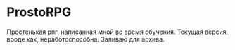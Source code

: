 # ProstoRPG
Простенькая рпг, написанная мной во время обучения. Текущая версия, вроде как, неработоспособна. Заливаю для архива.
